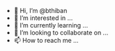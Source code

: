 - 👋 Hi, I’m @bthiban
- 👀 I’m interested in ...
- 🌱 I’m currently learning ...
- 💞️ I’m looking to collaborate on ...
- 📫 How to reach me ...

<!---
bthiban/bthiban is a ✨ special ✨ repository because its `README.md` (this file) appears on your GitHub profile.
You can click the Preview link to take a look at your changes.
--->
